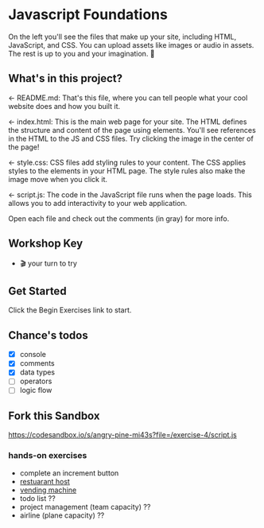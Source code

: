 # Javascript Foundations

On the left you'll see the files that make up your site, including HTML, JavaScript, and CSS. You can upload assets like images or audio in assets. The rest is up to you and your imagination. 🦄

## What's in this project?

← README.md: That's this file, where you can tell people what your cool website does and how you built it.

← index.html: This is the main web page for your site. The HTML defines the structure and content of the page using elements. You'll see references in the HTML to the JS and CSS files. Try clicking the image in the center of the page!

← style.css: CSS files add styling rules to your content. The CSS applies styles to the elements in your HTML page. The style rules also make the image move when you click it.

← script.js: The code in the JavaScript file runs when the page loads. This allows you to add interactivity to your web application.

Open each file and check out the comments (in gray) for more info.

## Workshop Key

- 🎬 your turn to try

## Get Started

Click the Begin Exercises link to start.

## Chance's todos

- [x] console
- [x] comments
- [x] data types
- [ ] operators
- [ ] logic flow

## Fork this Sandbox

https://codesandbox.io/s/angry-pine-mi43s?file=/exercise-4/script.js

### hands-on exercises

- complete an increment button
- [restuarant host](https://github.com/chancesmith/javascript-foundations-restaurant)
- [vending machine](https://github.com/chancesmith/javascript-foundations-vending-machine)
- todo list ??
- project management (team capacity) ??
- airline (plane capacity) ??
